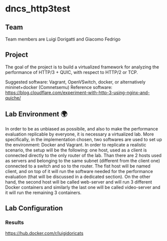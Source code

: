 # dncs_http3test
## Team
Team members are Luigi Dorigatti and Giacomo Fedrigo

## Project
The goal of the project is to build a virtualized framework for analyzing the performance of HTTP/3 + QUIC, with respect to HTTP/2 or TCP.

Suggested software: Vagrant, OpenVSwitch, docker, or alternatively mininet+docker (Comnetsemu) Reference software: https://blog.cloudflare.com/experiment-with-http-3-using-nginx-and-quiche/

## Lab Environment 🌍
In order to be as unbiased as possibile, and also to make the performance evaluation replicable by everyone, it is necessary a virtualized lab. More specifically, in the implementation chosen, two softwares are used to set up the environment: Docker and Vagrant. In order to replicate a realistic scenario, the setup will be the following: one host, used as a client is connected directly to the only router of the lab. Than there are 2 hosts used as servers and belonging to the same subnet (different from the client one) connected to a switch and so to the router. The fist host will be named client, and on top of it will run the software needed for the performance evaluation (that will be discussed in a dedicated section). On the other hand, the second host will be called web-server and will run 3 different Docker containers and similarly the last one will be called video-server and it will run the remaining 3 containers.


## Lab Configuration

### Results
https://hub.docker.com/r/luigidoricats

